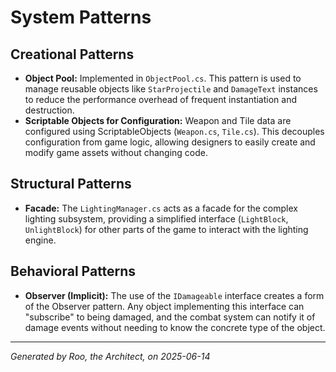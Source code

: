 # System Patterns

## Creational Patterns

*   **Object Pool:** Implemented in `ObjectPool.cs`. This pattern is used to manage reusable objects like `StarProjectile` and `DamageText` instances to reduce the performance overhead of frequent instantiation and destruction.
*   **Scriptable Objects for Configuration:** Weapon and Tile data are configured using ScriptableObjects (`Weapon.cs`, `Tile.cs`). This decouples configuration from game logic, allowing designers to easily create and modify game assets without changing code.

## Structural Patterns

*   **Facade:** The `LightingManager.cs` acts as a facade for the complex lighting subsystem, providing a simplified interface (`LightBlock`, `UnlightBlock`) for other parts of the game to interact with the lighting engine.

## Behavioral Patterns

*   **Observer (Implicit):** The use of the `IDamageable` interface creates a form of the Observer pattern. Any object implementing this interface can "subscribe" to being damaged, and the combat system can notify it of damage events without needing to know the concrete type of the object.

---
*Generated by Roo, the Architect, on 2025-06-14*